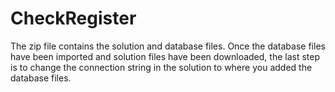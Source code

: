 # CheckRegister
The zip file contains the solution and database files. Once the database files have been imported and solution files have been downloaded, 
the last step is to change the connection string in the solution to where you added the database files.
